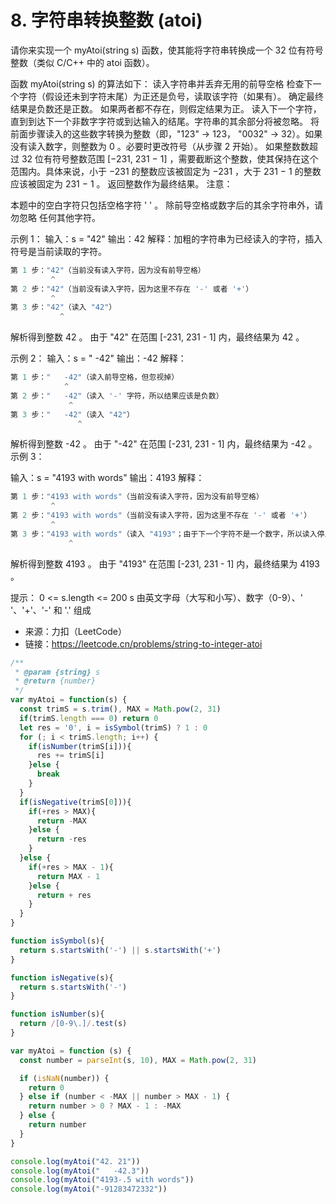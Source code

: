 # 8. 字符串转换整数 (atoi)

请你来实现一个 myAtoi(string s) 函数，使其能将字符串转换成一个 32 位有符号整数（类似 C/C++ 中的 atoi 函数）。

函数 myAtoi(string s) 的算法如下：
读入字符串并丢弃无用的前导空格
检查下一个字符（假设还未到字符末尾）为正还是负号，读取该字符（如果有）。 确定最终结果是负数还是正数。 如果两者都不存在，则假定结果为正。
读入下一个字符，直到到达下一个非数字字符或到达输入的结尾。字符串的其余部分将被忽略。
将前面步骤读入的这些数字转换为整数（即，"123" -> 123， "0032" -> 32）。如果没有读入数字，则整数为 0 。必要时更改符号（从步骤 2 开始）。
如果整数数超过 32 位有符号整数范围 [−231,  231 − 1] ，需要截断这个整数，使其保持在这个范围内。具体来说，小于 −231 的整数应该被固定为 −231 ，大于 231 − 1 的整数应该被固定为 231 − 1 。
返回整数作为最终结果。
注意：

本题中的空白字符只包括空格字符 ' ' 。
除前导空格或数字后的其余字符串外，请勿忽略 任何其他字符。
 

示例 1：
输入：s = "42"
输出：42
解释：加粗的字符串为已经读入的字符，插入符号是当前读取的字符。
```javascript
第 1 步："42"（当前没有读入字符，因为没有前导空格）
         ^
第 2 步："42"（当前没有读入字符，因为这里不存在 '-' 或者 '+'）
         ^
第 3 步："42"（读入 "42"）
           ^
```
解析得到整数 42 。
由于 "42" 在范围 [-231, 231 - 1] 内，最终结果为 42 。

示例 2：
输入：s = "   -42"
输出：-42
解释：
```javascript
第 1 步："   -42"（读入前导空格，但忽视掉）
            ^
第 2 步："   -42"（读入 '-' 字符，所以结果应该是负数）
             ^
第 3 步："   -42"（读入 "42"）
               ^
```
解析得到整数 -42 。
由于 "-42" 在范围 [-231, 231 - 1] 内，最终结果为 -42 。
示例 3：

输入：s = "4193 with words"
输出：4193
解释：
```javascript
第 1 步："4193 with words"（当前没有读入字符，因为没有前导空格）
         ^
第 2 步："4193 with words"（当前没有读入字符，因为这里不存在 '-' 或者 '+'）
         ^
第 3 步："4193 with words"（读入 "4193"；由于下一个字符不是一个数字，所以读入停止）
             ^
```
解析得到整数 4193 。
由于 "4193" 在范围 [-231, 231 - 1] 内，最终结果为 4193 。
 

提示：
0 <= s.length <= 200
s 由英文字母（大写和小写）、数字（0-9）、' '、'+'、'-' 和 '.' 组成

- 来源：力扣（LeetCode）
- 链接：https://leetcode.cn/problems/string-to-integer-atoi

```javascript
/**
 * @param {string} s
 * @return {number}
 */
var myAtoi = function(s) {
  const trimS = s.trim(), MAX = Math.pow(2, 31)
  if(trimS.length === 0) return 0
  let res = '0', i = isSymbol(trimS) ? 1 : 0
  for (; i < trimS.length; i++) {
    if(isNumber(trimS[i])){
      res += trimS[i]
    }else {
      break
    }
  }
  if(isNegative(trimS[0])){
    if(+res > MAX){
      return -MAX
    }else {
      return -res
    }
  }else {
    if(+res > MAX - 1){
      return MAX - 1
    }else {
      return + res
    }
  }
}

function isSymbol(s){
  return s.startsWith('-') || s.startsWith('+')
}

function isNegative(s){
  return s.startsWith('-')
}

function isNumber(s){
  return /[0-9\.]/.test(s)
}

var myAtoi = function (s) {
  const number = parseInt(s, 10), MAX = Math.pow(2, 31)

  if (isNaN(number)) {
    return 0
  } else if (number < -MAX || number > MAX - 1) {
    return number > 0 ? MAX - 1 : -MAX
  } else {
    return number
  }
}

console.log(myAtoi("42. 21"))
console.log(myAtoi("   -42.3"))
console.log(myAtoi("4193-.5 with words"))
console.log(myAtoi("-91283472332"))
```
